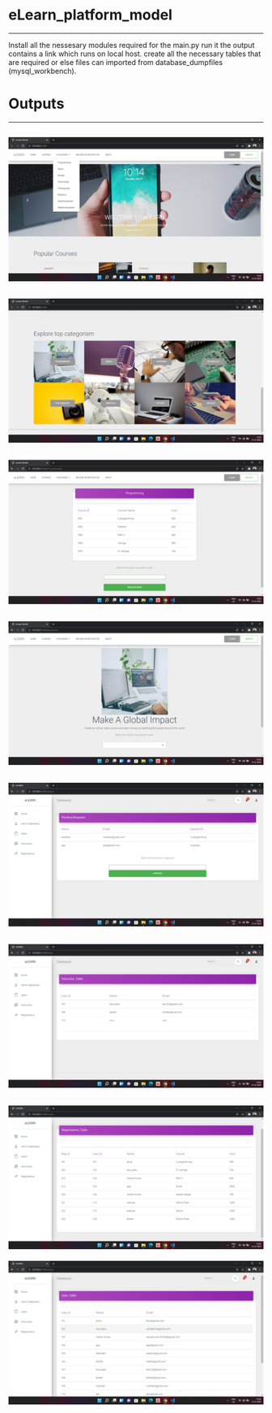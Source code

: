 # eLearn_platform_model

-----------------------------------
Install all the nessesary modules required for the main.py run it the output contains a link which runs on local host. create all the necessary tables that are required or else files can imported from database_dumpfiles (mysql_workbench).

# Outputs
--------
![](./outputs/1.png)
-----
![](./outputs/2.png)
-------
![](./outputs/3.png)
------
![](./outputs/4.png)
-----
![](./outputs/5.png)
---------
![](./outputs/6.png)
-----
![](./outputs/7.png)
-----
![](./outputs/8.png)
